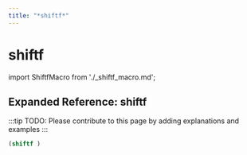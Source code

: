 ```yaml
---
title: "*shiftf*"
---
```


# shiftf

import ShiftfMacro from './_shiftf_macro.md';

<ShiftfMacro />

## Expanded Reference: shiftf

:::tip
TODO: Please contribute to this page by adding explanations and examples
:::

```lisp
(shiftf )
```

